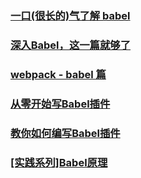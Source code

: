 ### [一口(很长的)气了解 babel](https://juejin.im/post/5c19c5e0e51d4502a232c1c6)
### [深入Babel，这一篇就够了](https://juejin.im/post/5c21b584e51d4548ac6f6c99#heading-8)
### [webpack - babel 篇](https://juejin.im/post/5bfe541bf265da6179748834)
### [从零开始写Babel插件](http://eux.baidu.com/blog/fe/how-to-write-babel-plugin)
### [教你如何编写Babel插件](https://juejin.im/post/5c0698e36fb9a049cd53f8a8)
### [[实践系列]Babel原理](https://juejin.im/post/5c3beaee6fb9a04a027a9641)











